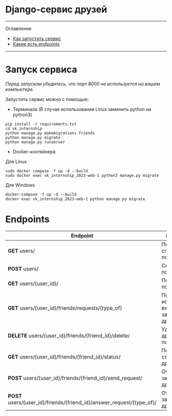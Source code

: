 # Django-сервис друзей
***
Оглавление
* [Как запустить сервис](#Запуск-сервиса)
* [Какие есть endpoints](#Endpoints)

***
# Запуск сервиса
_Перед запуском убедитесь, что порт 8000 не используется на вашем компьютере._

Запустить сервис можно с помощью:
* Терминала (В случае использования Linux заменить python на python3)
```
pip install -r requirements.txt
cd vk_internship
python manage.py makemigrations friends
python manage.py migrate
python manage.py runserver
```
* Docker-контейнера

Для Linux 
```
sudo docker compose -f up -d --build
sudo docker exec vk_internship_2023-web-1 python3 manage.py migrate
```
Для Windows 
```
docker-compose -f up -d --build
docker exec vk_internship_2023-web-1 python manage.py migrate
```
# Endpoints

| Endpoint                     | Description                                   |
|--------------------------|----------------------------------------------|
| __GET__ users/                         | Получить список пользователей|
| __POST__ users/                         | Создать пользователя | 
| __GET__ users/{user_id}/           | Получить пользователя                |
| __GET__ users/{user_id}/friends/requests/{type_of}   | Получить исходящие/входящие запросы дружбы  |
| __DELETE__ users/{user_id}/friends/{friend_id}/delete/   | Удалить из друзей пользователя  | 
| __GET__ users/{user_id}/friends/{friend_id}/status/   | Посмотреть статус дружбы | 
| __POST__ users/{user_id}/friends/{friend_id}/send_request/   | Отправить запрос дружбы |
| __POST__ users/{user_id}/friends/{friend_id}/answer_request/{type_of}/   | Ответить на запрос дружбы |

